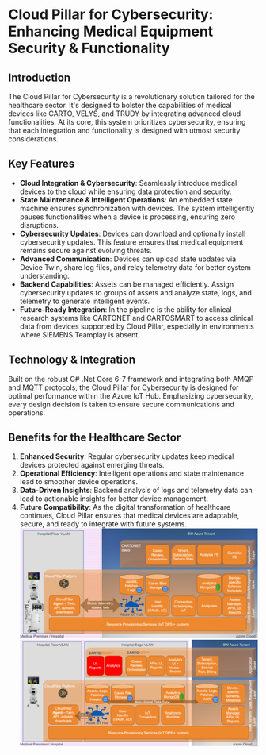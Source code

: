 # Cloud Pillar for Cybersecurity: Enhancing Medical Equipment Security & Functionality

## Introduction
The Cloud Pillar for Cybersecurity is a revolutionary solution tailored for the healthcare sector. It's designed to bolster the capabilities of medical devices like CARTO, VELYS, and TRUDY by integrating advanced cloud functionalities. At its core, this system prioritizes cybersecurity, ensuring that each integration and functionality is designed with utmost security considerations.

## Key Features

- **Cloud Integration & Cybersecurity**: Seamlessly introduce medical devices to the cloud while ensuring data protection and security.
- **State Maintenance & Intelligent Operations**: An embedded state machine ensures synchronization with devices. The system intelligently pauses functionalities when a device is processing, ensuring zero disruptions.
- **Cybersecurity Updates**: Devices can download and optionally install cybersecurity updates. This feature ensures that medical equipment remains secure against evolving threats.
- **Advanced Communication**: Devices can upload state updates via Device Twin, share log files, and relay telemetry data for better system understanding.
- **Backend Capabilities**: Assets can be managed efficiently. Assign cybersecurity updates to groups of assets and analyze state, logs, and telemetry to generate intelligent events.
- **Future-Ready Integration**: In the pipeline is the ability for clinical research systems like CARTONET and CARTOSMART to access clinical data from devices supported by Cloud Pillar, especially in environments where SIEMENS Teamplay is absent.

## Technology & Integration
Built on the robust C# .Net Core 6-7 framework and integrating both AMQP and MQTT protocols, the Cloud Pillar for Cybersecurity is designed for optimal performance within the Azure IoT Hub. Emphasizing cybersecurity, every design decision is taken to ensure secure communications and operations.

## Benefits for the Healthcare Sector

1. **Enhanced Security**: Regular cybersecurity updates keep medical devices protected against emerging threats.
2. **Operational Efficiency**: Intelligent operations and state maintenance lead to smoother device operations.
3. **Data-Driven Insights**: Backend analysis of logs and telemetry data can lead to actionable insights for better device management.
4. **Future Compatibility**: As the digital transformation of healthcare continues, Cloud Pillar ensures that medical devices are adaptable, secure, and ready to integrate with future systems.
![image.png](.images/cpcconnected.png)
![image.png](.images/cpeconnected.png)
